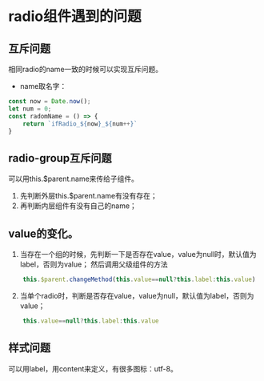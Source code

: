 # radio组件遇到的问题

## 互斥问题
相同radio的name一致的时候可以实现互斥问题。

- name取名字：
```js
const now = Date.now();
let num = 0;
const radomName = () => {
    return `ifRadio_${now}_${num++}`
}
```

## radio-group互斥问题
可以用this.$parent.name来传给子组件。

1. 先判断外层this.$parent.name有没有存在；
2. 再判断内层组件有没有自己的name；

## value的变化。
1. 当存在一个组的时候，先判断一下是否存在value，value为null时，默认值为label，否则为value；
然后调用父级组件的方法
```js
    this.$parent.changeMethod(this.value==null?this.label:this.value)
```

2. 当单个radio时，判断是否存在value，value为null，默认值为label，否则为value；
```js
    this.value==null?this.label:this.value
```

## 样式问题

可以用label，用content来定义，有很多图标：utf-8。